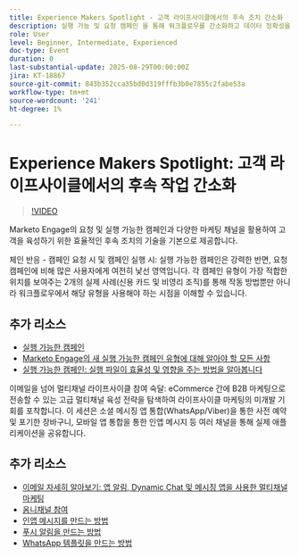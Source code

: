 ```yaml
---
title: Experience Makers Spotlight - 고객 라이프사이클에서의 후속 조치 간소화
description: 실행 가능 및 요청 캠페인 을 통해 워크플로우를 간소화하고 데이터 정확성을 개선하며 실시간 다중 채널 전략에 대한 참여를 높이는 방법을 알아봅니다.
role: User
level: Beginner, Intermediate, Experienced
doc-type: Event
duration: 0
last-substantial-update: 2025-08-29T00:00:00Z
jira: KT-18867
source-git-commit: 843b352cca35bd0d319fffb3b0e7855c2fabe53a
workflow-type: tm+mt
source-wordcount: '241'
ht-degree: 1%

---
```



# Experience Makers Spotlight: 고객 라이프사이클에서의 후속 작업 간소화

>[!VIDEO](https://video.tv.adobe.com/v/3471390/?learn=on&enablevpops)

Marketo Engage의 요청 및 실행 가능한 캠페인과 다양한 마케팅 채널을 활용하여 고객을 육성하기 위한 효율적인 후속 조치의 기술을 기본으로 제공합니다.

체인 반응 - 캠페인 요청 시 및 캠페인 실행 시: 실행 가능한 캠페인은 강력한 반면, 요청 캠페인에 비해 많은 사용자에게 여전히 낯선 영역입니다. 각 캠페인 유형이 가장 적합한 위치를 보여주는 2개의 실제 사례(신용 카드 및 비영리 조직)를 통해 작동 방법뿐만 아니라 워크플로우에서 해당 유형을 사용해야 하는 시점을 이해할 수 있습니다.

## 추가 리소스

* [실행 가능한 캠페인](https://experienceleague.adobe.com/ko/docs/marketo/using/product-docs/core-marketo-concepts/smart-campaigns/flow-actions/execute-campaign)
* [Marketo Engage의 새 실행 가능한 캠페인 유형에 대해 알아야 할 모든 사항](https://mugs.marketo.com/events/details/marketo-houston-mug-presents-everything-you-need-to-know-about-the-new-executable-campaign-type-in-marketo/)
* [실행 가능한 캠페인: 실행 파일이 효율성 및 영향을 주는 방법을 알아봅니다](https://www.youtube.com/watch?v=QGC4Bhn5BpU)

이메일을 넘어 멀티채널 라이프사이클 참여 숙달: eCommerce 간에 B2B 마케팅으로 전송할 수 있는 고급 멀티채널 육성 전략을 탐색하여 라이프사이클 마케팅의 미개발 기회를 포착합니다. 이 세션은 소셜 메시징 앱 통합(WhatsApp/Viber)을 통한 사전 예약 및 포기한 장바구니, 모바일 앱 통합을 통한 인앱 메시지 등 여러 채널을 통해 실제 애플리케이션을 공유합니다.

## 추가 리소스

* [이메일 자세히 알아보기: 앱 알림, Dynamic Chat 및 메시징 앱을 사용한 멀티채널 마케팅](https://mugs.marketo.com/events/details/marketo-adobe-deep-dive-mug-presents-beyond-emails-multi-channel-marketing-with-app-notifications-dynamic-chat-and-messaging-apps/)
* [옴니채널 참여](https://business.adobe.com/sg/products/marketo/omnichannel-engagement.html)
* [인앱 메시지를 만드는 방법](https://experienceleague.adobe.com/ko/docs/marketo/using/product-docs/mobile-marketing/in-app-messages/creating-in-app-messages/create-an-in-app-message)
* [푸시 알림을 만드는 방법](https://experienceleague.adobe.com/ko/docs/marketo/using/product-docs/mobile-marketing/push-notifications/understanding-push-notifications)
* [WhatsApp 템플릿을 만드는 방법](https://community.sinch.com/t5/Settings/Create-a-WhatsApp-message-template-new-experience/ta-p/11599)
